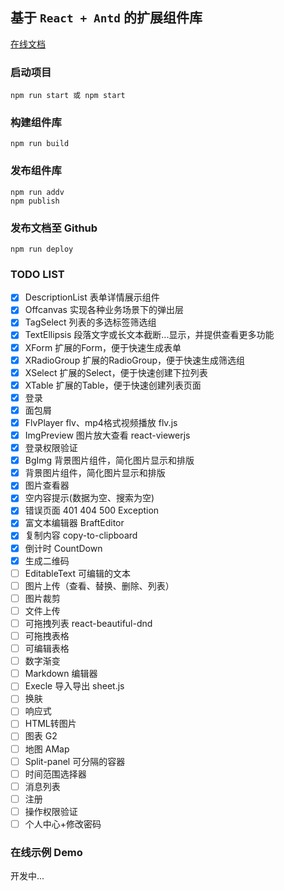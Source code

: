 ## 基于 `React + Antd` 的扩展组件库

[在线文档](https://git-lt.github.io/mhc-admin/)

### 启动项目

```
npm run start 或 npm start
```

### 构建组件库

```
npm run build
```

### 发布组件库

```
npm run addv
npm publish
```

### 发布文档至 Github

```
npm run deploy
```


### TODO LIST

- [x] DescriptionList 表单详情展示组件
- [x] Offcanvas 实现各种业务场景下的弹出层
- [x] TagSelect 列表的多选标签筛选组
- [x] TextEllipsis 段落文字或长文本截断...显示，并提供查看更多功能
- [x] XForm 扩展的Form，便于快速生成表单
- [x] XRadioGroup 扩展的RadioGroup，便于快速生成筛选组
- [x] XSelect 扩展的Select，便于快速创建下拉列表
- [x] XTable 扩展的Table，便于快速创建列表页面
- [X] 登录
- [X] 面包屑
- [X] FlvPlayer  flv、mp4格式视频播放 flv.js
- [X] ImgPreview 图片放大查看  react-viewerjs
- [X] 登录权限验证
- [X] BgImg 背景图片组件，简化图片显示和排版
- [X] 背景图片组件，简化图片显示和排版
- [X] 图片查看器
- [X] 空内容提示(数据为空、搜索为空)
- [X] 错误页面 401 404 500 Exception
- [X] 富文本编辑器 BraftEditor
- [X] 复制内容 copy-to-clipboard 
- [X] 倒计时 CountDown
- [X] 生成二维码
- [ ] EditableText 可编辑的文本
- [ ] 图片上传（查看、替换、删除、列表）
- [ ] 图片裁剪
- [ ] 文件上传
- [ ] 可拖拽列表 react-beautiful-dnd
- [ ] 可拖拽表格
- [ ] 可编辑表格
- [ ] 数字渐变
- [ ] Markdown 编辑器
- [ ] Execle 导入导出 sheet.js
- [ ] 换肤
- [ ] 响应式
- [ ] HTML转图片
- [ ] 图表 G2
- [ ] 地图 AMap
- [ ] Split-panel 可分隔的容器
- [ ] 时间范围选择器
- [ ] 消息列表
- [ ] 注册
- [ ] 操作权限验证
- [ ] 个人中心+修改密码

### 在线示例 Demo

开发中...